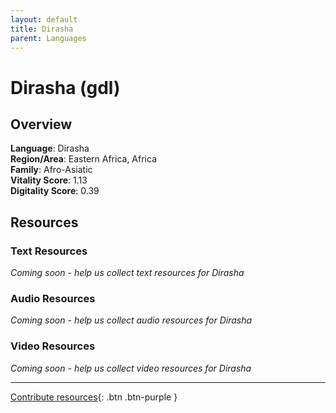 ```yaml
---
layout: default
title: Dirasha
parent: Languages
---
```


# Dirasha (gdl)

## Overview

**Language**: Dirasha  
**Region/Area**: Eastern Africa, Africa  
**Family**: Afro-Asiatic  
**Vitality Score**: 1.13  
**Digitality Score**: 0.39  

## Resources

### Text Resources
*Coming soon - help us collect text resources for Dirasha*

### Audio Resources
*Coming soon - help us collect audio resources for Dirasha*

### Video Resources
*Coming soon - help us collect video resources for Dirasha*

---

[Contribute resources](https://fairtrain.github.io/){: .btn .btn-purple }
